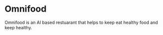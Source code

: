 # Omnifood
 Omnifood is an AI based restuarant that helps to keep eat healthy food and keep healthy.

 